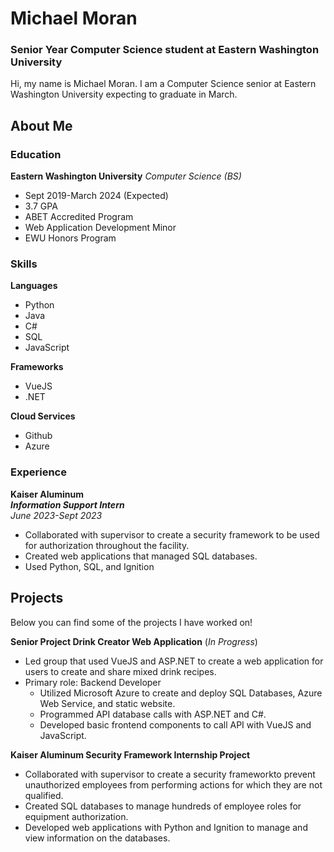 # Michael Moran

### Senior Year Computer Science student at Eastern Washington University
Hi, my name is Michael Moran. I am a Computer Science senior at Eastern Washington University expecting to graduate in March. 

## About Me
### Education
**Eastern Washington University** _Computer Science (BS)_
- Sept 2019-March 2024 (Expected)
- 3.7 GPA
- ABET Accredited Program
- Web Application Development Minor
- EWU Honors Program
### Skills
**Languages**
- Python
- Java
- C#
- SQL
- JavaScript
     
**Frameworks**
- VueJS
- .NET
     
**Cloud Services**
- Github
- Azure
### Experience
**Kaiser Aluminum**    
_**Information Support Intern**_   
_June 2023-Sept 2023_
* Collaborated with supervisor to create a security framework to be used for authorization throughout the facility.
* Created web applications that managed SQL databases.
* Used Python, SQL, and Ignition

## Projects
Below you can find some of the projects I have worked on!   
  
**Senior Project Drink Creator Web Application** (_In Progress_)  
- Led group that used VueJS and ASP.NET to create a web application for users to create and share mixed drink
recipes.
- Primary role: Backend Developer
    * Utilized Microsoft Azure to create and deploy SQL Databases, Azure Web Service, and static website.
    * Programmed API database calls with ASP.NET and C#.
    * Developed basic frontend components to call API with VueJS and JavaScript.
 
**Kaiser Aluminum Security Framework Internship Project**  
- Collaborated with supervisor to create a security frameworkto prevent unauthorized employees from performing actions for which they are not qualified.
- Created SQL databases to manage hundreds of employee roles for equipment authorization.
- Developed web applications with Python and Ignition to manage and view information on the databases.
<!--

**mmoran314/mmoran314** is a ✨ _special_ ✨ repository because its `README.md` (this file) appears on your GitHub profile.

Here are some ideas to get you started:

- 🔭 I’m currently working on ...
- 🌱 I’m currently learning ...
- 👯 I’m looking to collaborate on ...
- 🤔 I’m looking for help with ...
- 💬 Ask me about ...
- 📫 How to reach me: ...
- 😄 Pronouns: ...
- ⚡ Fun fact: ...
-->
